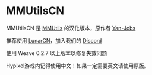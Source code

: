 # MMUtilsCN

MMUtilsCN 是 [MMUtils](https://github.com/Yan-Jobs/mm-utils) 的汉化版本，原作者 [Yan-Jobs](https://github.com/Yan-Jobs)

推荐使用 [LunarCN](https://lunarclient.top)，加入我们的 [Discord](https://discord.lunarclient.top)

使用 Weave 0.2.7 以上版本以修复失效问题

Hypixel游戏内记得使用中文！如果一定需要英文请使用原版。
